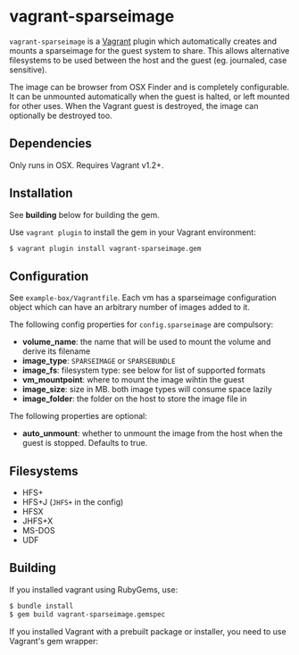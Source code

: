 # vagrant-sparseimage

`vagrant-sparseimage` is a [Vagrant](http://vagrantup.com) plugin which automatically creates and mounts a sparseimage for the guest system to share. This allows alternative filesystems to be used between the host and the guest (eg. journaled, case sensitive).

The image can be browser from OSX Finder and is completely configurable. It can be unmounted automatically when the guest is halted, or left mounted for other uses. When the Vagrant guest is destroyed, the image can optionally be destroyed too.

## Dependencies

Only runs in OSX. Requires Vagrant v1.2+.

## Installation

See **building** below for building the gem.

Use `vagrant plugin` to install the gem in your Vagrant environment:

```bash
$ vagrant plugin install vagrant-sparseimage.gem
```

## Configuration

See `example-box/Vagrantfile`. Each vm has a sparseimage configuration object which can have an arbitrary number of images added to it.

The following config properties for `config.sparseimage` are compulsory:

* **volume_name**: the name that will be used to mount the volume and derive its filename
* **image_type**: `SPARSEIMAGE` or `SPARSEBUNDLE`
* **image_fs**: filesystem type: see below for list of supported formats
* **vm_mountpoint**: where to mount the image wihtin the guest
* **image_size**: size in MB. both image types will consume space lazily
* **image_folder**: the folder on the host to store the image file in

The following properties are optional:

* **auto_unmount**: whether to unmount the image from the host when the guest is stopped. Defaults to true.

## Filesystems

* HFS+
* HFS+J (`JHFS+` in the config)
* HFSX
* JHFS+X
* MS-DOS
* UDF

## Building

If you installed vagrant using RubyGems, use:

```bash
$ bundle install
$ gem build vagrant-sparseimage.gemspec
```

If you installed Vagrant with a prebuilt package or installer, you need to use Vagrant's gem wrapper:
